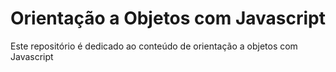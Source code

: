 # Orientação a Objetos com Javascript

<p>Este repositório é dedicado ao conteúdo de orientação a objetos com Javascript</p>